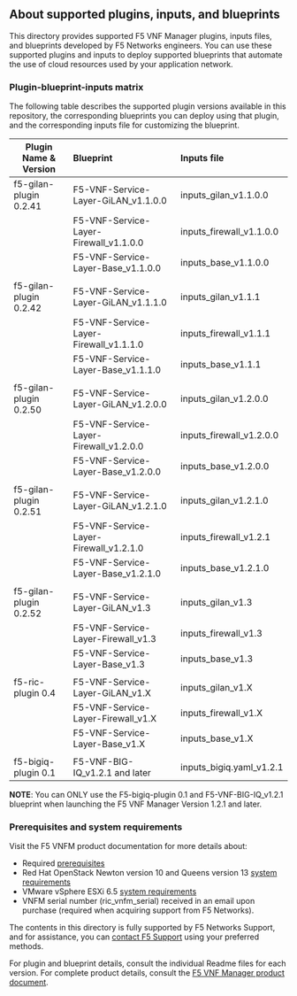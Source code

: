 ## About supported plugins, inputs, and blueprints
This directory provides supported F5 VNF Manager plugins, inputs files, and blueprints developed by F5 Networks engineers. You can use these supported plugins and inputs to deploy supported blueprints that automate the use of cloud resources used by your application network. 

### Plugin-blueprint-inputs matrix
The following table describes the supported plugin versions available in this repository, the corresponding blueprints you can deploy using that plugin, and the corresponding inputs file for customizing the blueprint.

| Plugin Name & Version     | Blueprint                                    | Inputs file               |
| --------------------------| :--------------------------------------------| :-------------------------|
| f5-gilan-plugin 0.2.41    | F5-VNF-Service-Layer-GiLAN_v1.1.0.0          | inputs_gilan_v1.1.0.0     |
|                           | F5-VNF-Service-Layer-Firewall_v1.1.0.0       | inputs_firewall_v1.1.0.0  |
|                           | F5-VNF-Service-Layer-Base_v1.1.0.0           | inputs_base_v1.1.0.0      |
|                           |                                              |                           |
| f5-gilan-plugin 0.2.42    | F5-VNF-Service-Layer-GiLAN_v1.1.1.0          | inputs_gilan_v1.1.1       |
|                           | F5-VNF-Service-Layer-Firewall_v1.1.1.0       | inputs_firewall_v1.1.1    |
|                           | F5-VNF-Service-Layer-Base_v1.1.1.0           | inputs_base_v1.1.1        |
|                           |                                              |                           | 
| f5-gilan-plugin 0.2.50    | F5-VNF-Service-Layer-GiLAN_v1.2.0.0          | inputs_gilan_v1.2.0.0     |
|                           | F5-VNF-Service-Layer-Firewall_v1.2.0.0       | inputs_firewall_v1.2.0.0  |
|                           | F5-VNF-Service-Layer-Base_v1.2.0.0           | inputs_base_v1.2.0.0      |
|                           |                                              |                           | 
| f5-gilan-plugin 0.2.51    | F5-VNF-Service-Layer-GiLAN_v1.2.1.0          | inputs_gilan_v1.2.1.0     |
|                           | F5-VNF-Service-Layer-Firewall_v1.2.1.0       | inputs_firewall_v1.2.1    |
|                           | F5-VNF-Service-Layer-Base_v1.2.1.0           | inputs_base_v1.2.1.0      |
|                           |                                              |                           |
| f5-gilan-plugin 0.2.52    | F5-VNF-Service-Layer-GiLAN_v1.3              | inputs_gilan_v1.3         |
|                           | F5-VNF-Service-Layer-Firewall_v1.3           | inputs_firewall_v1.3      |
|                           | F5-VNF-Service-Layer-Base_v1.3               | inputs_base_v1.3          |
|                           |                                              |                           | 
| f5-ric-plugin 0.4         | F5-VNF-Service-Layer-GiLAN_v1.X              | inputs_gilan_v1.X         |
|                           | F5-VNF-Service-Layer-Firewall_v1.X           | inputs_firewall_v1.X      |
|                           | F5-VNF-Service-Layer-Base_v1.X               | inputs_base_v1.X          |
|                           |                                              |                           | 
| f5-bigiq-plugin 0.1       | F5-VNF-BIG-IQ_v1.2.1 and later               | inputs_bigiq.yaml_v1.2.1  |

**NOTE**: You can ONLY use the F5-bigiq-plugin 0.1 and F5-VNF-BIG-IQ_v1.2.1 blueprint when launching the F5 VNF Manager Version 1.2.1 and later.


### Prerequisites and system requirements
Visit the F5 VNFM product documentation for more details about:

- Required <a href="https://clouddocs.f5.com/cloud/nfv/latest/setup.html#prerequisites" target="_blank">prerequisites</a>  
- Red Hat OpenStack Newton version 10 and Queens version 13 [system requirements](https://clouddocs.f5.com/cloud/nfv/latest/setup.html#private-cloud-environment-setup)
- VMware vSphere ESXi 6.5 [system requirements](https://clouddocs.f5.com/cloud/nfv/latest/vmware-setup.html)
- VNFM serial number (ric_vnfm_serial) received in an email upon purchase (required when acquiring support from F5 Networks).

The contents in this directory is fully supported by F5 Networks Support, and for assistance, you can [contact F5 Support](https://www.f5.com/company/contact/regional-offices#product-support) using your preferred methods.

For plugin and blueprint details, consult the individual Readme files for each version. For complete product details, consult the [F5 VNF Manager product document](https://clouddocs.f5.com/cloud/nfv/latest/). 

